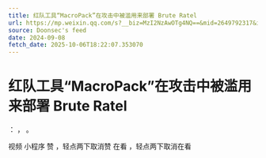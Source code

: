 ```yaml
---
title: 红队工具“MacroPack”在攻击中被滥用来部署 Brute Ratel
url: https://mp.weixin.qq.com/s?__biz=MzI2NzAwOTg4NQ==&mid=2649792317&idx=2&sn=4871b0ea1b51c8f9885b7d6054acb172
source: Doonsec's feed
date: 2024-09-08
fetch_date: 2025-10-06T18:22:07.353070
---
```


# 红队工具“MacroPack”在攻击中被滥用来部署 Brute Ratel

：
，
。

视频
小程序
赞
，轻点两下取消赞
在看
，轻点两下取消在看